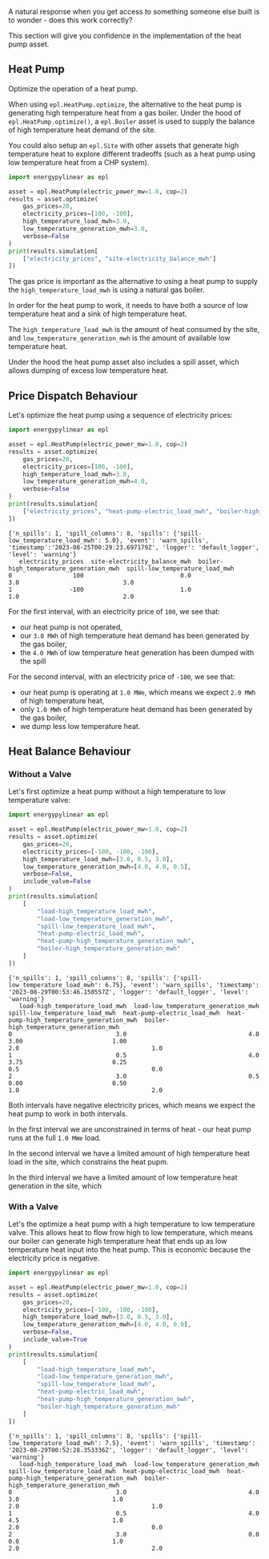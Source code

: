 A natural response when you get access to something someone else built is to wonder - does this work correctly?

This section will give you confidence in the implementation of the heat pump asset.

## Heat Pump

Optimize the operation of a heat pump.  

When using `epl.HeatPump.optimize`, the alternative to the heat pump is generating high temperature heat from a gas boiler.  Under the hood of `epl.HeatPump.optimize()`, a `epl.Boiler` asset is used to supply the balance of high temperature heat demand of the site.

You could also setup an `epl.Site` with other assets that generate high temperature heat to explore different tradeoffs (such as a heat pump using low temperature heat from a CHP system).

```python
import energypylinear as epl

asset = epl.HeatPump(electric_power_mw=1.0, cop=2)
results = asset.optimize(
    gas_prices=20,
    electricity_prices=[100, -100],
    high_temperature_load_mwh=3.0,
    low_temperature_generation_mwh=3.0,
    verbose=False
)
print(results.simulation[
    ["electricity_prices", "site-electricity_balance_mwh"]
])
```

The gas price is important as the alternative to using a heat pump to supply the `high_temperature_load_mwh` is using a natural gas boiler.  

In order for the heat pump to work, it needs to have both a source of low temperature heat and a sink of high temperature heat.

The `high_temperature_load_mwh` is the amount of heat consumed by the site, and `low_temperature_generation_mwh` is the amount of available low temperature heat.  

Under the hood the heat pump asset also includes a spill asset, which allows dumping of excess low temperature heat.

## Price Dispatch Behaviour

Let's optimize the heat pump using a sequence of electricity prices:

```python
import energypylinear as epl

asset = epl.HeatPump(electric_power_mw=1.0, cop=2)
results = asset.optimize(
    gas_prices=20,
    electricity_prices=[100, -100],
    high_temperature_load_mwh=3.0,
    low_temperature_generation_mwh=4.0,
    verbose=False
)
print(results.simulation[
    ["electricity_prices", "heat-pump-electric_load_mwh", "boiler-high_temperature_generation_mwh"]
])
```

```output
{'n_spills': 1, 'spill_columns': 8, 'spills': {'spill-low_temperature_load_mwh': 5.0}, 'event': 'warn_spills', 'timestamp':'2023-08-25T00:29:23.697179Z', 'logger': 'default_logger', 'level': 'warning'}
   electricity_prices  site-electricity_balance_mwh  boiler-high_temperature_generation_mwh  spill-low_temperature_load_mwh
0                 100                           0.0                                     3.0                             3.0
1                -100                           1.0                                     1.0                             2.0
```

For the first interval, with an electricity price of `100`, we see that:

- our heat pump is not operated,
- our `3.0 MWh` of high temperature heat demand has been generated by the gas boiler,
- the `4.0 MWh` of low temperature heat generation has been dumped with the spill 

For the second interval, with an electricity price of `-100`, we see that:

- our heat pump is operating at `1.0 MWe`, which means we expect `2.0 MWh` of high temperature heat,
- only `1.0 MWh` of high temperature heat demand has been generated by the gas boiler,
- we dump less low temperature heat.

## Heat Balance Behaviour

### Without a Valve

Let's first optimize a heat pump without a high temperature to low temperature valve:

```python
import energypylinear as epl

asset = epl.HeatPump(electric_power_mw=1.0, cop=2)
results = asset.optimize(
    gas_prices=20,
    electricity_prices=[-100, -100, -100],
    high_temperature_load_mwh=[3.0, 0.5, 3.0],
    low_temperature_generation_mwh=[4.0, 4.0, 0.5],
    verbose=False,
    include_valve=False
)
print(results.simulation[
    [
        "load-high_temperature_load_mwh",
        "load-low_temperature_generation_mwh",
        "spill-low_temperature_load_mwh",
        "heat-pump-electric_load_mwh",
        "heat-pump-high_temperature_generation_mwh",
        "boiler-high_temperature_generation_mwh"
    ]
])
```
```output
{'n_spills': 1, 'spill_columns': 8, 'spills': {'spill-low_temperature_load_mwh': 6.75}, 'event': 'warn_spills', 'timestamp': '2023-08-29T00:53:46.158557Z', 'logger': 'default_logger', 'level': 'warning'}
   load-high_temperature_load_mwh  load-low_temperature_generation_mwh  spill-low_temperature_load_mwh  heat-pump-electric_load_mwh  heat-pump-high_temperature_generation_mwh  boiler-high_temperature_generation_mwh
0                             3.0                                  4.0                            3.00                         1.00                                        2.0                                     1.0
1                             0.5                                  4.0                            3.75                         0.25                                        0.5                                     0.0
2                             3.0                                  0.5                            0.00                         0.50                                        1.0                                     2.0
```

Both intervals have negative electricity prices, which means we expect the heat pump to work in both intervals.

In the first interval we are unconstrained in terms of heat - our heat pump runs at the full `1.0 MWe` load.

In the second interval we have a limited amount of high temperature heat load in the site, which constrains the heat pupm.

In the third interval we have a limited amount of low temperature heat generation in the site, which 

### With a Valve

Let's the optimize a heat pump with a high temperature to low temperature valve.  This allows heat to flow frow high to low temperature, which means our boiler can generate high temperature heat that ends up as low temperature heat input into the heat pump.  This is economic because the electricity price is negative.

```python
import energypylinear as epl

asset = epl.HeatPump(electric_power_mw=1.0, cop=2)
results = asset.optimize(
    gas_prices=20,
    electricity_prices=[-100, -100, -100],
    high_temperature_load_mwh=[3.0, 0.5, 3.0],
    low_temperature_generation_mwh=[4.0, 4.0, 0.0],
    verbose=False,
    include_valve=True
)
print(results.simulation[
    [
        "load-high_temperature_load_mwh",
        "load-low_temperature_generation_mwh",
        "spill-low_temperature_load_mwh",
        "heat-pump-electric_load_mwh",
        "heat-pump-high_temperature_generation_mwh",
        "boiler-high_temperature_generation_mwh"
    ]
])
```

```output
{'n_spills': 1, 'spill_columns': 8, 'spills': {'spill-low_temperature_load_mwh': 7.5}, 'event': 'warn_spills', 'timestamp': '2023-08-29T00:52:28.353336Z', 'logger': 'default_logger', 'level': 'warning'}
   load-high_temperature_load_mwh  load-low_temperature_generation_mwh  spill-low_temperature_load_mwh  heat-pump-electric_load_mwh  heat-pump-high_temperature_generation_mwh  boiler-high_temperature_generation_mwh
0                             3.0                                  4.0                             3.0                          1.0                                        2.0                                     1.0
1                             0.5                                  4.0                             4.5                          1.0                                        2.0                                     0.0
2                             3.0                                  0.0                             0.0                          1.0                                        2.0                                     2.0
```
